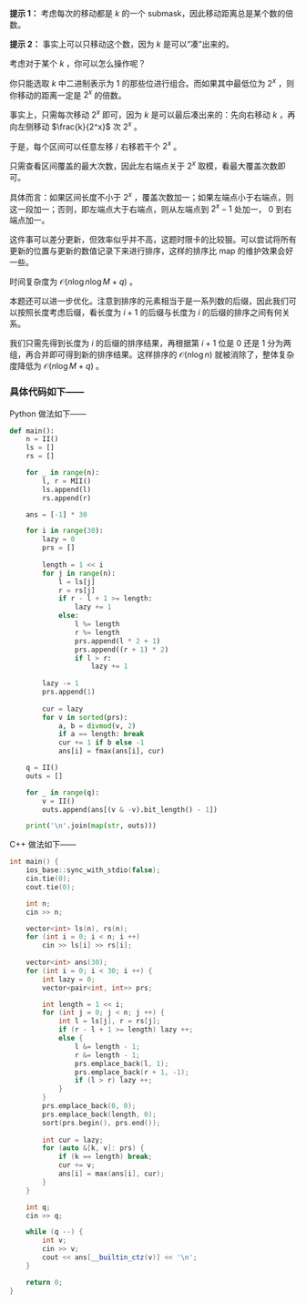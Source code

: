 **提示 1：** 考虑每次的移动都是 $k$ 的一个 submask，因此移动距离总是某个数的倍数。

**提示 2：** 事实上可以只移动这个数，因为 $k$ 是可以“凑”出来的。

考虑对于某个 $k$ ，你可以怎么操作呢？

你只能选取 $k$ 中二进制表示为 $1$ 的那些位进行组合。而如果其中最低位为 $2^x$ ，则你移动的距离一定是 $2^x$ 的倍数。

事实上，只需每次移动 $2^x$ 即可，因为 $k$ 是可以最后凑出来的：先向右移动 $k$ ，再向左侧移动 $\frac{k}{2^x}$ 次 $2^x$ 。

于是，每个区间可以任意左移 / 右移若干个 $2^x$ 。

只需查看区间覆盖的最大次数，因此左右端点关于 $2^x$ 取模，看最大覆盖次数即可。

具体而言：如果区间长度不小于 $2^x$ ，覆盖次数加一；如果左端点小于右端点，则这一段加一；否则，即左端点大于右端点，则从左端点到 $2^x-1$ 处加一， $0$ 到右端点加一。

这件事可以差分更新，但效率似乎并不高，这题时限卡的比较狠。可以尝试将所有更新的位置与更新的数值记录下来进行排序，这样的排序比 map 的维护效果会好一些。

时间复杂度为 $\mathcal{O}(n\log n\log M+q)$ 。

本题还可以进一步优化。注意到排序的元素相当于是一系列数的后缀，因此我们可以按照长度考虑后缀，看长度为 $i+1$ 的后缀与长度为 $i$ 的后缀的排序之间有何关系。

我们只需先得到长度为 $i$ 的后缀的排序结果，再根据第 $i+1$ 位是 $0$ 还是 $1$ 分为两组，再合并即可得到新的排序结果。这样排序的 $\mathcal{O}(n\log n)$ 就被消除了，整体复杂度降低为 $\mathcal{O}(n\log M+q)$ 。

### 具体代码如下——

Python 做法如下——

```Python []
def main():
    n = II()
    ls = []
    rs = []

    for _ in range(n):
        l, r = MII()
        ls.append(l)
        rs.append(r)

    ans = [-1] * 30

    for i in range(30):
        lazy = 0
        prs = []
        
        length = 1 << i
        for j in range(n):
            l = ls[j]
            r = rs[j]
            if r - l + 1 >= length:
                lazy += 1
            else:
                l %= length
                r %= length
                prs.append(l * 2 + 1)
                prs.append((r + 1) * 2)
                if l > r:
                    lazy += 1
        
        lazy -= 1
        prs.append(1)
        
        cur = lazy
        for v in sorted(prs):
            a, b = divmod(v, 2)
            if a == length: break
            cur += 1 if b else -1
            ans[i] = fmax(ans[i], cur)

    q = II()
    outs = []

    for _ in range(q):
        v = II()
        outs.append(ans[(v & -v).bit_length() - 1])

    print('\n'.join(map(str, outs)))
```

C++ 做法如下——

```cpp []
int main() {
    ios_base::sync_with_stdio(false);
    cin.tie(0);
    cout.tie(0);

    int n;
    cin >> n;

    vector<int> ls(n), rs(n);
    for (int i = 0; i < n; i ++)
        cin >> ls[i] >> rs[i];
    
    vector<int> ans(30);
    for (int i = 0; i < 30; i ++) {
        int lazy = 0;
        vector<pair<int, int>> prs;

        int length = 1 << i;
        for (int j = 0; j < n; j ++) {
            int l = ls[j], r = rs[j];
            if (r - l + 1 >= length) lazy ++;
            else {
                l &= length - 1;
                r &= length - 1;
                prs.emplace_back(l, 1);
                prs.emplace_back(r + 1, -1);
                if (l > r) lazy ++;
            }
        }
        prs.emplace_back(0, 0);
        prs.emplace_back(length, 0);
        sort(prs.begin(), prs.end());
        
        int cur = lazy;
        for (auto &[k, v]: prs) {
            if (k == length) break;
            cur += v;
            ans[i] = max(ans[i], cur);
        }
    }

    int q;
    cin >> q;

    while (q --) {
        int v;
        cin >> v;
        cout << ans[__builtin_ctz(v)] << '\n';
    }

    return 0;
}
```